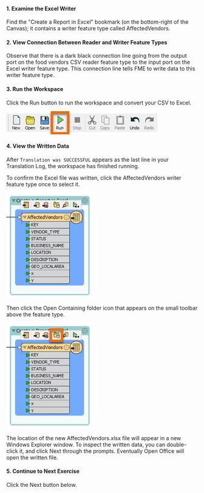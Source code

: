 <head><base target="_blank"> </head>

#### 1. Examine the Excel Writer

Find the "Create a Report in Excel" bookmark (on the bottom-right of the Canvas); it contains a writer feature type called AffectedVendors.

#### 2. View Connection Between Reader and Writer Feature Types

Observe that there is a dark black connection line going from the output port on the food vendors CSV reader feature type to the input port on the Excel writer feature type. This connection line tells FME to write data to this writer feature type.

#### 3. Run the Workspace

Click the Run button to run the workspace and convert your CSV to Excel.

![Run workspacc](./images/run.png)

#### 4. View the Written Data

After `Translation was SUCCESSFUL` appears as the last line in your Translation Log, the workspace has finished running.

To confirm the Excel file was written, click the AffectedVendors writer feature type once to select it.

![Selected writer feature type](./images/writer-ft.png)

Then click the Open Containing folder icon that appears on the small toolbar above the feature type.

![Open Containing Folder](./images/open-folder.png)

The location of the new AffectedVendors.xlsx file will appear in a new Windows Explorer window. To inspect the written data, you can double-click it, and click Next through the prompts. Eventually Open Office will open the written file.

#### 5. Continue to Next Exercise

Click the Next button below.
